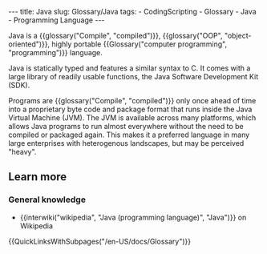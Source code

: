 --- title: Java slug: Glossary/Java tags: - CodingScripting - Glossary - Java - Programming Language ---

Java is a {{glossary("Compile", "compiled")}}, {{glossary("OOP", "object-oriented")}}, highly portable {{Glossary("computer programming", "programming")}} language.

Java is statically typed and features a similar syntax to C. It comes with a large library of readily usable functions, the Java Software Development Kit (SDK).

Programs are {{glossary("Compile", "compiled")}} only once ahead of time into a proprietary byte code and package format that runs inside the Java Virtual Machine (JVM). The JVM is available across many platforms, which allows Java programs to run almost everywhere without the need to be compiled or packaged again. This makes it a preferred language in many large enterprises with heterogenous landscapes, but may be perceived "heavy".

Learn more
----------

### General knowledge

-   {{interwiki("wikipedia", "Java (programming language)", "Java")}} on Wikipedia

{{QuickLinksWithSubpages("/en-US/docs/Glossary")}}
